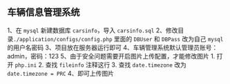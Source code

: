 ## 车辆信息管理系统
1、在 `mysql` 新建数据库 `carsinfo`，导入 `carsinfo.sql` 
2、修改目录`./application/configs/config.php` 里面的 `DBUser` 和 `DBPass` 改为自己 `mysql` 的用户名密码
3、项目放在服务器运行即可
4、车辆管理系统默认管理员账号：admin，密码：123
5、由于安全问题需要开启图片上传配置，才能修改图片
    1. 打开 `php.ini`
    2. 查找 `fileinfo` 注释这行
    3. 查找 `date.timezone` 改为 `date.timezone = PRC`
    4、即可上传图片
